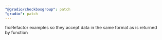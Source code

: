 ```yaml
---
"@gradio/checkboxgroup": patch
"gradio": patch
---
```


fix:Refactor examples so they accept data in the same format as is returned by function
